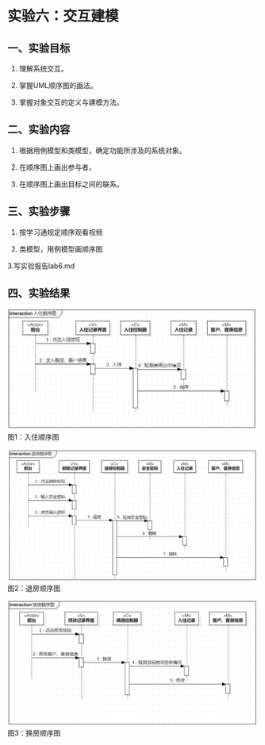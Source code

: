 # 实验六：交互建模

## 一、实验目标

1. 理解系统交互。 

2. 掌握UML顺序图的画法。 

3. 掌握对象交互的定义与建模方法。 

## 二、实验内容

1. 根据用例模型和类模型，确定功能所涉及的系统对象。  

2. 在顺序图上画出参与者。  

3. 在顺序图上画出目标之间的联系。 

## 三、实验步骤

1. 按学习通规定顺序观看视频  

2. 类模型，用例模型画顺序图 

3.写实验报告lab6.md

## 四、实验结果

![入住顺序图](./lab6-1.jpg)  
图1：入住顺序图

![退房顺序图](./lab6-2.jpg)  
图2：退房顺序图  

![换房顺序图](./lab6-3.jpg)  
图3：换房顺序图  
